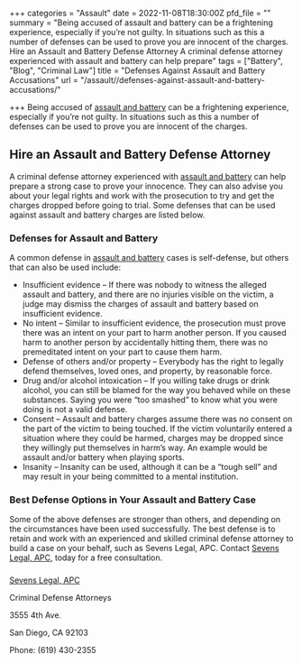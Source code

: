 +++
categories = "Assault"
date = 2022-11-08T18:30:00Z
pfd_file = ""
summary = "Being accused of assault and battery can be a frightening experience, especially if you’re not guilty. In situations such as this a number of defenses can be used to prove you are innocent of the charges. Hire an Assault and Battery Defense Attorney A criminal defense attorney experienced with assault and battery can help prepare"
tags = ["Battery", "Blog", "Criminal Law"]
title = "Defenses Against Assault and Battery Accusations"
url = "/assault//defenses-against-assault-and-battery-accusations/"

+++
Being accused of [assault and battery](https://www.sevenslegal.com/san-diego-assault-battery-lawyer/ "San Diego Assault and Battery Lawyer") can be a frightening experience, especially if you’re not guilty. In situations such as this a number of defenses can be used to prove you are innocent of the charges.

## Hire an Assault and Battery Defense Attorney

A criminal defense attorney experienced with [assault and battery](https://www.sevenslegal.com/san-diego-assault-battery-lawyer/ "San Diego Assault and Battery Lawyer") can help prepare a strong case to prove your innocence. They can also advise you about your legal rights and work with the prosecution to try and get the charges dropped before going to trial. Some defenses that can be used against assault and battery charges are listed below.

### Defenses for Assault and Battery

A common defense in [assault and battery](https://www.sevenslegal.com/san-diego-assault-battery-lawyer/ "San Diego Assault and Battery Lawyer") cases is self-defense, but others that can also be used include:

* Insufficient evidence – If there was nobody to witness the alleged assault and battery, and there are no injuries visible on the victim, a judge may dismiss the charges of assault and battery based on insufficient evidence.
* No intent – Similar to insufficient evidence, the prosecution must prove there was an intent on your part to harm another person. If you caused harm to another person by accidentally hitting them, there was no premeditated intent on your part to cause them harm.
* Defense of others and/or property – Everybody has the right to legally defend themselves, loved ones, and property, by reasonable force.
* Drug and/or alcohol intoxication – If you willing take drugs or drink alcohol, you can still be blamed for the way you behaved while on these substances. Saying you were “too smashed” to know what you were doing is not a valid defense.
* Consent – Assault and battery charges assume there was no consent on the part of the victim to being touched. If the victim voluntarily entered a situation where they could be harmed, charges may be dropped since they willingly put themselves in harm’s way. An example would be assault and/or battery when playing sports.
* Insanity – Insanity can be used, although it can be a “tough sell” and may result in your being committed to a mental institution.

### Best Defense Options in Your Assault and Battery Case

Some of the above defenses are stronger than others, and depending on the circumstances have been used successfully. The best defense is to retain and work with an experienced and skilled criminal defense attorney to build a case on your behalf, such as Sevens Legal, APC. Contact [Sevens Legal, APC](https://www.sevenslegal.com/ "Sevens Legal, APC"), today for a free consultation.

### 

[Sevens Legal, APC](https://www.sevenslegal.com/ "Sevens Legal, APC")

Criminal Defense Attorneys

3555 4th Ave.

San Diego, CA 92103

Phone: (619) 430-2355